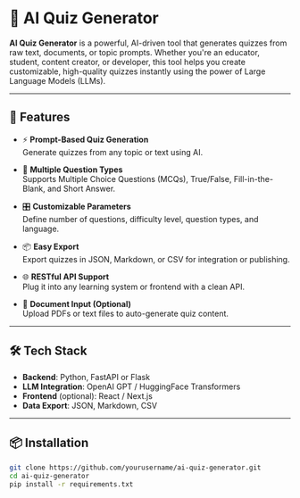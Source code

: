 # 🧠 AI Quiz Generator

**AI Quiz Generator** is a powerful, AI-driven tool that generates quizzes from raw text, documents, or topic prompts. Whether you're an educator, student, content creator, or developer, this tool helps you create customizable, high-quality quizzes instantly using the power of Large Language Models (LLMs).

---

## 🚀 Features

- ⚡ **Prompt-Based Quiz Generation**  
  Generate quizzes from any topic or text using AI.

- 🧠 **Multiple Question Types**  
  Supports Multiple Choice Questions (MCQs), True/False, Fill-in-the-Blank, and Short Answer.

- 🎛️ **Customizable Parameters**  
  Define number of questions, difficulty level, question types, and language.

- 📦 **Easy Export**  
  Export quizzes in JSON, Markdown, or CSV for integration or publishing.

- 🌐 **RESTful API Support**  
  Plug it into any learning system or frontend with a clean API.

- 📄 **Document Input (Optional)**  
  Upload PDFs or text files to auto-generate quiz content.

---

## 🛠️ Tech Stack

- **Backend**: Python, FastAPI or Flask  
- **LLM Integration**: OpenAI GPT / HuggingFace Transformers  
- **Frontend** (optional): React / Next.js  
- **Data Export**: JSON, Markdown, CSV

---

## 📦 Installation

```bash
git clone https://github.com/yourusername/ai-quiz-generator.git
cd ai-quiz-generator
pip install -r requirements.txt
